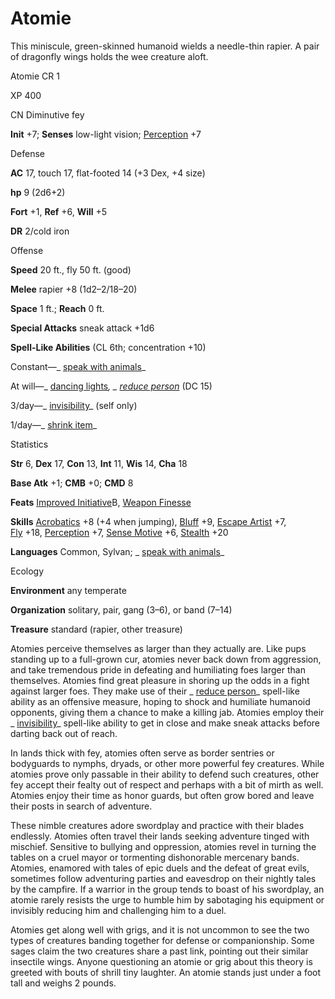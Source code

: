 # Atomie

This miniscule, green-skinned humanoid wields a needle-thin rapier. A pair of dragonfly wings holds the wee creature aloft.

Atomie CR 1

XP 400

CN Diminutive fey

**Init** +7; **Senses** low-light vision; [Perception](/pathfinderRPG/prd/skills/perception.html#_perception) +7

Defense

**AC** 17, touch 17, flat-footed 14 (+3 Dex, +4 size)

**hp** 9 (2d6+2)

**Fort** +1, **Ref** +6, **Will** +5

**DR** 2/cold iron

Offense

**Speed** 20 ft., fly 50 ft. (good)

**Melee** rapier +8 (1d2–2/18–20)

**Space** 1 ft.; **Reach** 0 ft.

**Special Attacks** sneak attack +1d6

**Spell-Like Abilities** (CL 6th; concentration +10)

Constant—_ [speak with animals](/pathfinderRPG/prd/spells/speakWithAnimals.html#_speak-with-animals)_

At will—_ [dancing lights](/pathfinderRPG/prd/spells/dancingLights.html#_dancing-lights)_, _ [reduce person](/pathfinderRPG/prd/spells/reducePerson.html#_reduce-person)_ (DC 15)

3/day—_ [invisibility](/pathfinderRPG/prd/spells/invisibility.html#_invisibility)_ (self only)

1/day—_ [shrink item](/pathfinderRPG/prd/spells/shrinkItem.html#_shrink-item)_

Statistics

**Str** 6, **Dex** 17, **Con** 13, **Int** 11, **Wis** 14, **Cha** 18

**Base Atk** +1; **CMB** +0; **CMD** 8

**Feats** [Improved Initiative](/pathfinderRPG/prd/feats.html#_improved-initiative)B, [Weapon Finesse](/pathfinderRPG/prd/feats.html#_weapon-finesse)

**Skills** [Acrobatics](/pathfinderRPG/prd/skills/acrobatics.html#_acrobatics) +8 (+4 when jumping), [Bluff](/pathfinderRPG/prd/skills/bluff.html#_bluff) +9, [Escape Artist](/pathfinderRPG/prd/skills/escapeArtist.html#_escape-artist) +7,   
 [Fly](/pathfinderRPG/prd/skills/fly.html#_fly) +18, [Perception](/pathfinderRPG/prd/skills/perception.html#_perception) +7, [Sense Motive](/pathfinderRPG/prd/skills/senseMotive.html#_sense-motive) +6, [Stealth](/pathfinderRPG/prd/skills/stealth.html#_stealth) +20

**Languages** Common, Sylvan; _ [speak with animals](/pathfinderRPG/prd/spells/speakWithAnimals.html#_speak-with-animals)_

Ecology

**Environment** any temperate

**Organization** solitary, pair, gang (3–6), or band (7–14)

**Treasure** standard (rapier, other treasure)

Atomies perceive themselves as larger than they actually are. Like pups standing up to a full-grown cur, atomies never back down from aggression, and take tremendous pride in defeating and humiliating foes larger than themselves. Atomies find great pleasure in shoring up the odds in a fight against larger foes. They make use of their _ [reduce person](/pathfinderRPG/prd/spells/reducePerson.html#_reduce-person)_ spell-like ability as an offensive measure, hoping to shock and humiliate humanoid opponents, giving them a chance to make a killing jab. Atomies employ their _ [invisibility](/pathfinderRPG/prd/spells/invisibility.html#_invisibility)_ spell-like ability to get in close and make sneak attacks before darting back out of reach.

In lands thick with fey, atomies often serve as border sentries or bodyguards to nymphs, dryads, or other more powerful fey creatures. While atomies prove only passable in their ability to defend such creatures, other fey accept their fealty out of respect and perhaps with a bit of mirth as well. Atomies enjoy their time as honor guards, but often grow bored and leave their posts in search of adventure.

These nimble creatures adore swordplay and practice with their blades endlessly. Atomies often travel their lands seeking adventure tinged with mischief. Sensitive to bullying and oppression, atomies revel in turning the tables on a cruel mayor or tormenting dishonorable mercenary bands. Atomies, enamored with tales of epic duels and the defeat of great evils, sometimes follow adventuring parties and eavesdrop on their nightly tales by the campfire. If a warrior in the group tends to boast of his swordplay, an atomie rarely resists the urge to humble him by sabotaging his equipment or invisibly reducing him and challenging him to a duel.

Atomies get along well with grigs, and it is not uncommon to see the two types of creatures banding together for defense or companionship. Some sages claim the two creatures share a past link, pointing out their similar insectile wings. Anyone questioning an atomie or grig about this theory is greeted with bouts of shrill tiny laughter. An atomie stands just under a foot tall and weighs 2 pounds.

